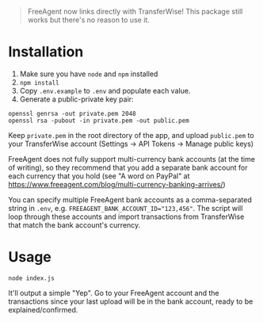 > FreeAgent now links directly with TransferWise! This package still works but there's no reason to use it.

# Installation

1. Make sure you have `node` and `npm` installed
2. `npm install`
3. Copy `.env.example` to `.env` and populate each value. 
4. Generate a public-private key pair:

```
openssl genrsa -out private.pem 2048
openssl rsa -pubout -in private.pem -out public.pem
```

Keep `private.pem` in the root directory of the app, and upload `public.pem` to your TransferWise account (Settings -> API Tokens -> Manage public keys)

FreeAgent does not fully support multi-currency bank accounts (at the time of writing), so they recommend that you add a separate bank account for each currency that you hold (see "A word on PayPal" at https://www.freeagent.com/blog/multi-currency-banking-arrives/)

You can specify multiple FreeAgent bank accounts as a comma-separated string in `.env`, e.g. `FREEAGENT_BANK_ACCOUNT_ID="123,456"`. The script will loop through these accounts and import transactions from TransferWise that match the bank account's currency.

# Usage

`node index.js`

It'll output a simple "Yep". Go to your FreeAgent account and the transactions since your last upload will be in the bank account, ready to be explained/confirmed.
